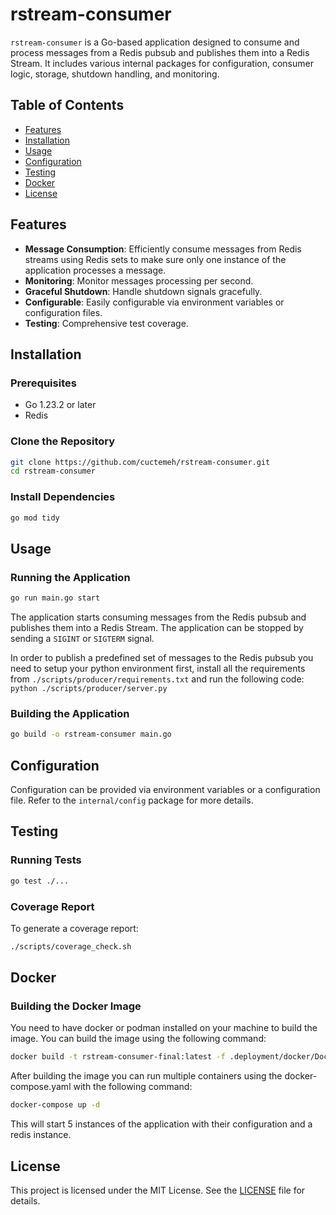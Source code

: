 # rstream-consumer

`rstream-consumer` is a Go-based application designed to consume and process messages from a Redis pubsub and publishes them into a Redis Stream. It includes various internal packages for configuration, consumer logic, storage, shutdown handling, and monitoring.

## Table of Contents

- [Features](#features)
- [Installation](#installation)
- [Usage](#usage)
- [Configuration](#configuration)
- [Testing](#testing)
- [Docker](#docker)
- [License](#license)

## Features

- **Message Consumption**: Efficiently consume messages from Redis streams using Redis sets to make sure only one instance of the application processes a message.
- **Monitoring**: Monitor messages processing per second.
- **Graceful Shutdown**: Handle shutdown signals gracefully.
- **Configurable**: Easily configurable via environment variables or configuration files.
- **Testing**: Comprehensive test coverage.

## Installation

### Prerequisites

- Go 1.23.2 or later
- Redis

### Clone the Repository

```sh
git clone https://github.com/cuctemeh/rstream-consumer.git
cd rstream-consumer
```

### Install Dependencies

```sh
go mod tidy
```

## Usage

### Running the Application

```sh
go run main.go start
```
The application starts consuming messages from the Redis pubsub and publishes them into a Redis Stream. The application can be stopped by sending a `SIGINT` or `SIGTERM` signal.

In order to publish a predefined set of messages to the Redis pubsub you need to setup your python environment first, install all the requirements from `./scripts/producer/requirements.txt` and run the following code:
```python ./scripts/producer/server.py```

### Building the Application

```sh
go build -o rstream-consumer main.go
```

## Configuration

Configuration can be provided via environment variables or a configuration file. Refer to the `internal/config` package for more details.

## Testing

### Running Tests

```sh
go test ./...
```

### Coverage Report

To generate a coverage report:

```sh
./scripts/coverage_check.sh
```

## Docker

### Building the Docker Image
You need to have docker or podman installed on your machine to build the image. You can build the image using the following command:
```sh
docker build -t rstream-consumer-final:latest -f .deployment/docker/Dockerfile .
```
After building the image you can run multiple containers using the docker-compose.yaml with the following command:

```sh
docker-compose up -d
```
This will start 5 instances of the application with their configuration and a redis instance. 
## License

This project is licensed under the MIT License. See the [LICENSE](LICENSE) file for details.
